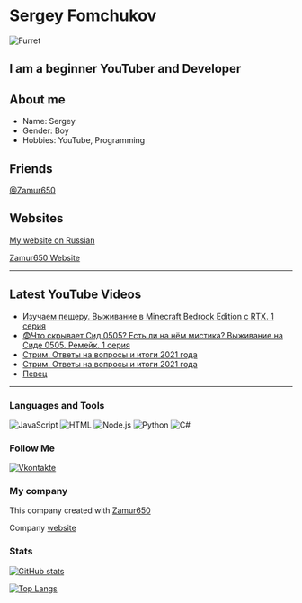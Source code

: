 # Sergey Fomchukov

![Furret](https://raw.githubusercontent.com/Zamur650/Zamur650/main/furret.gif)

## I am a beginner YouTuber and Developer

## About me

* Name: Sergey
* Gender: Boy
* Hobbies: YouTube, Programming

## Friends
[@Zamur650](github.com/Zamur650)

## Websites
[My website on Russian](https://Bananchik204.github.io/)

[Zamur650 Website](https://Zamur650.github.io/)

---
## Latest YouTube Videos

<!-- YOUTUBE:START -->
- [Изучаем пещеру. Выживание в Minecraft Bedrock Edition с RTX. 1 серия](https://www.youtube.com/watch?v=nIYJ98Pq7DI)
- [😨Что скрывает Сид 0505? Есть ли на нём мистика? Выживание на Сиде 0505. Ремейк. 1 серия](https://www.youtube.com/watch?v=oVZWrtUs2I0)
- [Стрим. Ответы на вопросы и итоги 2021 года](https://www.youtube.com/watch?v=6gpzA19GcHk)
- [Стрим. Ответы на вопросы и итоги 2021 года](https://www.youtube.com/watch?v=dgx2WU7Xneg)
- [Певец](https://www.youtube.com/watch?v=GSqWhdHK9eY)
<!-- YOUTUBE:END -->
---

 ### Languages and Tools
![JavaScript](https://img.shields.io/badge/-JavaScript-090909?style=for-the-badge&logo=JavaScript)
![HTML](https://img.shields.io/badge/-HTML5-e05d3a?style=for-the-badge&logo=html5&logoColor=FFFFFF)
![Node.js](https://img.shields.io/badge/-Node.js-7fbd42?style=for-the-badge&logo=Node.js&logoColor=FFFFFF)
![Python](https://img.shields.io/badge/-Python-E9D54D?style=for-the-badge&logo=Python)
![C#](https://img.shields.io/badge/-C%23-E9D54D?style=for-the-badge&logo=C%23)

### Follow Me
[![Vkontakte](https://img.shields.io/badge/-Vkontakte-4F7DB3?style=for-the-badge&logo=Vk&logoColor=FFFFFF)](https://vk.com/sfomchukov)

### My company
This company created with [Zamur650](https://github.com/Zamur650)

Company [website](https://korovskaya-enterteiment.github.io)

### Stats
[![GitHub stats](https://github-readme-stats.vercel.app/api?username=Bananchik204&show_icons=true)](https://github.com/anuraghazra/github-readme-stats)

[![Top Langs](https://github-readme-stats.vercel.app/api/top-langs/?username=Bananchik204)](https://github.com/anuraghazra/github-readme-stats)

